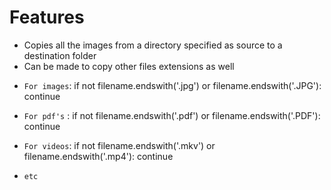 # Features

* Copies all the images from a directory specified as source to a destination folder
* Can be made to copy other files extensions as well

- `For images`: if not filename.endswith('.jpg') or filename.endswith('.JPG'):
                 continue
                 
- `For pdf's` :  if not filename.endswith('.pdf') or filename.endswith('.PDF'):
                 continue

- `For videos`: if not filename.endswith('.mkv') or filename.endswith('.mp4'):
                 continue

- `etc`
